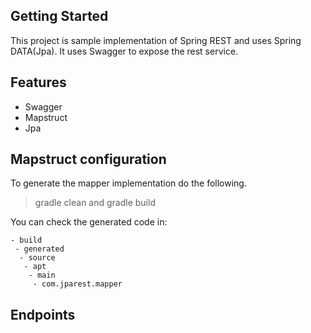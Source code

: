 ## Getting Started
This project is sample implementation of Spring REST and uses Spring DATA(Jpa). It uses Swagger to expose the rest service.

## Features
* Swagger
* Mapstruct
* Jpa

## Mapstruct configuration
To generate the mapper implementation do the following.
>gradle clean and gradle build

You can check the generated code in:
```
- build
 - generated
  - source
   - apt
    - main
     - com.jparest.mapper
```

## Endpoints
